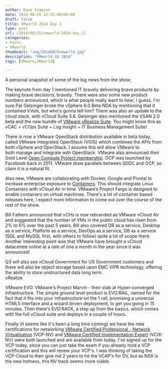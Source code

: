 ```yaml
---
author: Dave Simpson
date: 2014-08-25 22:32:00+00:00
draft: false
title: VMworld 2014 Day 1
type: post
url: /2014/08/25/vmworld-2014-day-1/
categories:
- Posts
- VMworld
thumbnail: "img/20140825vmworld.jpg"
description: "VMworld US 2014"
tags: [VMware,VMworld]

---
```


A personal snapshot of some of the big news from the show;  
  
The keynote from day 1 mentioned IT bravely delivering brave products by making brave decisions, bravely. There were also some new product numbers announced, which is what people really want to hear, I guess. I'm sure Pat Gelsinger broke the vSphere 6.0 Beta NDA by mentioning that it contained VVols, but who's gonna tell him? There was also an update to the cloud stack, with vCloud Suite 5.8. Gelsinger also mentioned the VSAN 2.0 beta and the new bundle of [VMware vRealize Suite](http://blogs.vmware.com/tribalknowledge/2014/08/vmworld-2014-introducing-vmware-vrealize-suite-cloud-management-platform.html). You might know this as vCAC + vCOps Suite + Log Insight + IT Business Management Suite!  
  
There is now a VMware OpenStack distribution available in beta today, called VMware Integrated OpenStack (VIOS) which combines the APIs from  both vSphere and OpenStack. I assume this will allow VMware to both manage and integrate with OpenStack. VMware also announced their Gold Level [Open Compute Project membership](http://blogs.vmware.com/tribalknowledge/2014/08/vmware-now-open-compute-project-gold-level-member.html). OCP was launched by Facebook back in 2011. VMware draw parallels between SDDC and OCP, so claim it is a natural fit.  
  
Also new, VMware are collaborating with Docker, Google and Pivotal to increase enterprise exposure to [Containers](http://ir.vmware.com/releasedetail.cfm?ReleaseID=867568). This should integrate Linux Containers with vCloud Air in time. VMware’s Project Fargo is designed to enable containers on virtual machines. There's a lot of container based releases here, I expect more information to come out over the course of the rest of the show.  
  
Bill Fathers announced that vCHs is now rebranded as VMware vCloud Air and suggested that the number of VMs in the public cloud has risen from 2% to 6% over the past 5 years. Bill also covered DR as a service, Desktop as a service, Platform as a service, DevOps as a service, DB as a service (SQL and MySQL first, with others to follow) quite a lot of scope there. Another interesting point was that VMware have brought a vCloud datacentre online at a rate of one a month in the year since it was announced!  
  
Q3 will also see vCloud Government for US Government customers and there will also be object storage based upon EMC VIPR technology, offering the ability to store unstructured data long term.  
vRealize  
  
VMware EVO: VMware's Project Marvin - their stab at Hyper-converged infrastructure. The simple ground level product is EVO:RAIL, named for the fact that it fits into your infrastructure on the 1 rail, promising a universal HTML5 interface and a wizard driven deployment, to get you going in 15 minutes. Then there's EVO:RACK, a step up from the basics, which comes with the full vCloud suite and deploys in a couple of hours.  
  
Finally (it seems like it's been a long time coming) we have the new certifications for networking [VMware Certified Professional - Network Virtualisation](http://mylearn.vmware.com/mgrReg/plan.cfm?plan=51111&ui=www_cert) (VCP-NV) and [VMware Certified Implementation Expert](http://mylearn.vmware.com/mgrReg/plan.cfm?plan=50956&ui=www_cert) (VCIX-NV) were both launched and are available from today. I've signed up for the VCP today, since you can just take the exam if you already hold a VCP certification and this will renew your VCP's. I was thinking of taking the VCP-Cloud to then give me 2 years to hit the VCAP's for DV, but as NSX is the new hotness, this NV track seems more viable.   
  
  

